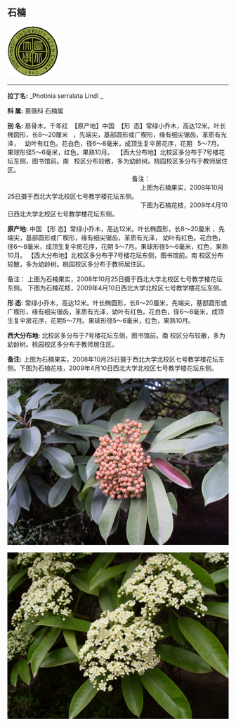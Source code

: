 ## 石楠

![西北大学校园网络植物志](JPG/nwu.gif)

---

**拉丁名:**  _Photinia serralata Lindl _

**科 属:** 蔷薇科 石楠属

**别 名:** 扇骨木，千年红
 【原产地】中国
 【形  态】常绿小乔木，高达12米。叶长椭圆形，长8～20厘米
  ，先端尖，基部圆形或广楔形，缘有细尖锯齿，革质有光泽，
  幼叶有红色。花白色，径6～8毫米，成顶生复伞房花序，花期
  5～7月。果球形径5～6毫米，红色，果熟10月。
 【西大分布地】北校区多分布于7号楼花坛东侧，图书馆前。南
  校区分布较散，多为幼龄树。桃园校区多分布于教师居住区。
　
　
　
                                                                   
                                                                        备注：
                                                                             上图为石楠果实，2008年10月25日摄于西北大学北校区七号教学楼花坛东侧。
                                                                             下图为石楠花枝，2009年4月10日西北大学北校区七号教学楼花坛东侧。

**原产地:** 中国
【形 态】常绿小乔木，高达12米。叶长椭圆形，长8～20厘米
 ，先端尖，基部圆形或广楔形，缘有细尖锯齿，革质有光泽，
 幼叶有红色。花白色，径6～8毫米，成顶生复伞房花序，花期
 5～7月。果球形径5～6毫米，红色，果熟10月。
【西大分布地】北校区多分布于7号楼花坛东侧，图书馆前。南
 校区分布较散，多为幼龄树。桃园校区多分布于教师居住区。
　
　
　

 备注：
 上图为石楠果实，2008年10月25日摄于西北大学北校区七号教学楼花坛东侧。
 下图为石楠花枝，2009年4月10日西北大学北校区七号教学楼花坛东侧。

**形  态:** 常绿小乔木，高达12米。叶长椭圆形，长8～20厘米，先端尖，基部圆形或广楔形，缘有细尖锯齿，革质有光泽，幼叶有红色。花白色，径6～8毫米，成顶生复伞房花序，花期5～7月。果球形径5～6毫米，红色，果熟10月。

**西大分布地:** 北校区多分布于7号楼花坛东侧，图书馆前。南 校区分布较散，多为幼龄树。桃园校区多分布于教师居住区。　　　 

**备注:** 上图为石楠果实，2008年10月25日摄于西北大学北校区七号教学楼花坛东侧。下图为石楠花枝，2009年4月10日西北大学北校区七号教学楼花坛东侧。

![石楠](JPG/石楠.JPG) 

![石楠](JPG/石楠2.JPG) 

